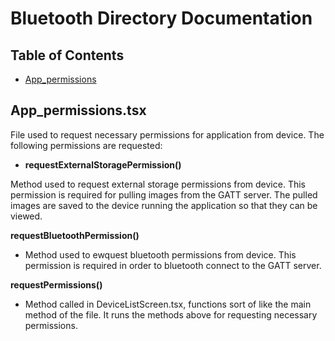 # Bluetooth Directory Documentation

## Table of Contents
- [App_permissions](#App_permissions.tsx)


## App_permissions.tsx
File used to request necessary permissions for application from device. The following permissions are requested:

  - **requestExternalStoragePermission()**
  
  Method used to request external storage permissions from device. This permission is        required for pulling images from the GATT server. The pulled images are saved to the       device running the application so that they can be viewed.

  **requestBluetoothPermission()**
  * Method used to ewquest bluetooth permissions from device. This permission is required     in order to bluetooth connect to the GATT server.

  **requestPermissions()**
  * Method called in DeviceListScreen.tsx, functions sort of like the main method of the       file. It runs the methods above for requesting necessary permissions.
